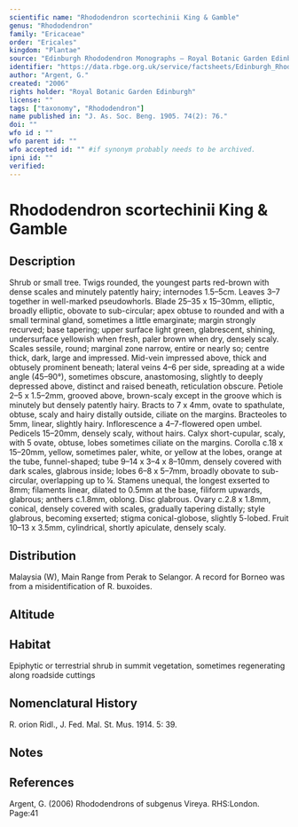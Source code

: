 ```yaml
---
scientific name: "Rhododendron scortechinii King & Gamble"
genus: "Rhododendron"
family: "Ericaceae"
order: "Ericales"
kingdom: "Plantae"
source: "Edinburgh Rhododendron Monographs – Royal Botanic Garden Edinburgh"
identifier: "https://data.rbge.org.uk/service/factsheets/Edinburgh_Rhododendron_Monographs.xhtml"
author: "Argent, G."
created: "2006"
rights holder: "Royal Botanic Garden Edinburgh"
license: ""
tags: ["taxonomy", "Rhododendron"]
name published in: "J. As. Soc. Beng. 1905. 74(2): 76."
doi: ""
wfo id : ""
wfo parent id: ""
wfo accepted id: "" #if synonym probably needs to be archived.                      
ipni id: ""
verified:
---
```


                       

# Rhododendron scortechinii King & Gamble

## Description
Shrub or small tree. Twigs rounded, the youngest parts red-brown with dense scales and minutely patently hairy; internodes 1.5–5cm. Leaves 3–7 together in well-marked pseudowhorls. Blade 25–35 x 15–30mm, elliptic, broadly elliptic, obovate to sub-circular; apex obtuse to rounded and with a small terminal gland, sometimes a little emarginate; margin strongly recurved; base tapering; upper surface light green, glabrescent, shining, undersurface yellowish when fresh, paler brown when dry, densely scaly. Scales sessile, round; marginal zone narrow, entire or nearly so; centre thick, dark, large and impressed. Mid-vein impressed above, thick and obtusely prominent beneath; lateral veins 4–6 per side, spreading at a wide angle (45–90°), sometimes obscure, anastomosing, slightly to deeply depressed above, distinct and raised beneath, reticulation obscure. Petiole 2–5 x 1.5–2mm, grooved above, brown-scaly except in the groove which is minutely but densely patently hairy. Bracts to 7 x 4mm, ovate to spathulate, obtuse, scaly and hairy distally outside, ciliate on the margins. Bract­eoles to 5mm, linear, slightly hairy. Inflorescence a 4–7-flowered open umbel. Pedicels 15–20mm, densely scaly, without hairs. Calyx short-cupular, scaly, with 5 ovate, obtuse, lobes sometimes ciliate on the margins. Corolla c.18 x 15–20mm, yellow, sometimes paler, white, or yellow at the lobes, orange at the tube, funnel-shaped; tube 9–14 x 3–4 x 8–10mm, densely covered with dark scales, glabrous inside; lobes 6–8 x 5–7mm, broadly obovate to sub-circular, overlapping up to ¼. Stamens unequal, the longest exserted to 8mm; filaments linear, dilated to 0.5mm at the base, filiform upwards, glabrous; anthers c.1.8mm, oblong. Disc glabrous. Ovary c.2.8 x 1.8mm, conical, densely covered with scales, gradually tapering distally; style glabrous, becoming exserted; stigma conical-globose, slightly 5-lobed. Fruit 10–13 x 3.5mm, cylindrical, shortly apiculate, densely scaly.

## Distribution
Malaysia (W), Main Range from Perak to Selangor. A record for Borneo was from a misidentification of R. buxoides.

## Altitude


## Habitat
Epiphytic or terrestrial shrub in summit vegetation, sometimes regenerating along roadside cuttings

## Nomenclatural History
R. orion Ridl., J. Fed. Mal. St. Mus. 1914. 5: 39.
                       
## Notes


## References

Argent, G. (2006) Rhododendrons of subgenus Vireya. RHS:London. Page:41
